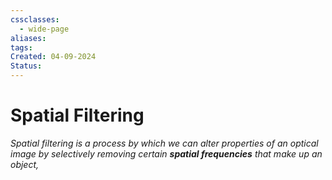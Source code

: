 ```yaml
---
cssclasses:
  - wide-page
aliases: 
tags: 
Created: 04-09-2024
Status:
---
```

# Spatial Filtering
*Spatial filtering is a process by which we can alter properties of an optical image by selectively removing certain **spatial frequencies** that make up an object,*
